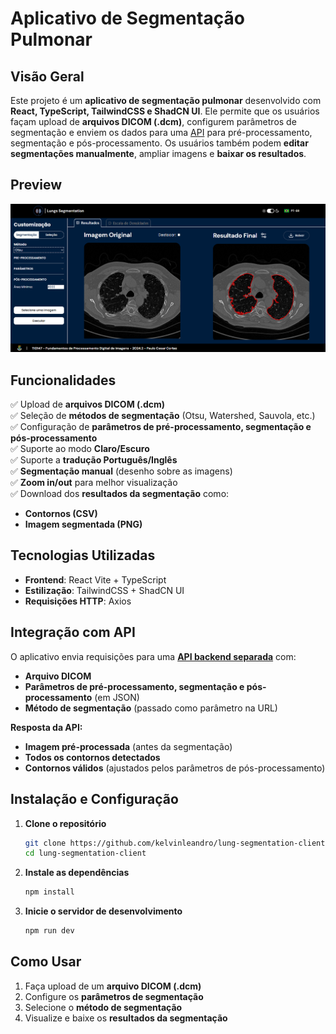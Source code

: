 # Aplicativo de Segmentação Pulmonar

## Visão Geral

Este projeto é um **aplicativo de segmentação pulmonar** desenvolvido com **React, TypeScript, TailwindCSS e ShadCN UI**. Ele permite que os usuários façam upload de **arquivos DICOM (.dcm)**, configurem parâmetros de segmentação e enviem os dados para uma [API](https://github.com/kelvinleandro/lung-segmentation-server) para pré-processamento, segmentação e pós-processamento. Os usuários também podem **editar segmentações manualmente**, ampliar imagens e **baixar os resultados**.

## Preview

![preview image](./public/images/preview.png)

## Funcionalidades

✅ Upload de **arquivos DICOM (.dcm)**\
✅ Seleção de **métodos de segmentação** (Otsu, Watershed, Sauvola, etc.)\
✅ Configuração de **parâmetros de pré-processamento, segmentação e pós-processamento**\
✅ Suporte ao modo **Claro/Escuro**\
✅ Suporte a **tradução Português/Inglês**\
✅ **Segmentação manual** (desenho sobre as imagens)\
✅ **Zoom in/out** para melhor visualização\
✅ Download dos **resultados da segmentação** como:

- **Contornos (CSV)**
- **Imagem segmentada (PNG)**

## Tecnologias Utilizadas

- **Frontend**: React Vite + TypeScript
- **Estilização**: TailwindCSS + ShadCN UI
- **Requisições HTTP**: Axios

## Integração com API

O aplicativo envia requisições para uma [**API backend separada**](https://github.com/kelvinleandro/lung-segmentation-server) com:

- **Arquivo DICOM**
- **Parâmetros de pré-processamento, segmentação e pós-processamento** (em JSON)
- **Método de segmentação** (passado como parâmetro na URL)

**Resposta da API:**

- **Imagem pré-processada** (antes da segmentação)
- **Todos os contornos detectados**
- **Contornos válidos** (ajustados pelos parâmetros de pós-processamento)

## Instalação e Configuração

1. **Clone o repositório**

   ```bash
   git clone https://github.com/kelvinleandro/lung-segmentation-client
   cd lung-segmentation-client
   ```

2. **Instale as dependências**

   ```bash
   npm install
   ```

3. **Inicie o servidor de desenvolvimento**

   ```bash
   npm run dev
   ```

## Como Usar

1. Faça upload de um **arquivo DICOM (.dcm)**
2. Configure os **parâmetros de segmentação**
3. Selecione o **método de segmentação**
4. Visualize e baixe os **resultados da segmentação**
